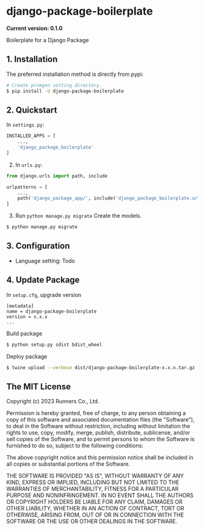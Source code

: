 # django-package-boilerplate
**Current version: 0.1.0**

Boilerplate for a Django Package

## 1. Installation

The preferred installation method is directly from pypi:

```bash
# Create promgen setting directory.
$ pip install -U django-package-boilerplate
```

## 2. Quickstart

In ``settings.py``:

```python
INSTALLED_APPS = [
    ...,
    'django_package_boilerplate'
]
```

2. In ``urls.py``:

```python
from django.urls import path, include

urlpatterns = [
    ...,
    path('django_package_app/', include('django_package_boilerplate.urls')),
]
```

3. Run ``python manage.py migrate``
Create the models.
```bash
$ python manage.py migrate
```

## 3. Configuration
- Language setting: Todo

## 4. Update Package

In ``setup.cfg``, upgrade version
```
[metadata]
name = django-package-boilerplate
version = x.x.x
...
```

Build package
```bash
$ python setup.py sdist bdist_wheel
```

Deploy package
```bash
$ twine upload --verbose dist/django-package-boilerplate-x.x.x.tar.gz
```

## The MIT License

Copyright (c) 2023 Runners Co., Ltd.

Permission is hereby granted, free of charge, to any person obtaining a copy
of this software and associated documentation files (the "Software"), to deal
in the Software without restriction, including without limitation the rights
to use, copy, modify, merge, publish, distribute, sublicense, and/or sell
copies of the Software, and to permit persons to whom the Software is
furnished to do so, subject to the following conditions:

The above copyright notice and this permission notice shall be included in all
copies or substantial portions of the Software.

THE SOFTWARE IS PROVIDED "AS IS", WITHOUT WARRANTY OF ANY KIND, EXPRESS OR
IMPLIED, INCLUDING BUT NOT LIMITED TO THE WARRANTIES OF MERCHANTABILITY,
FITNESS FOR A PARTICULAR PURPOSE AND NONINFRINGEMENT. IN NO EVENT SHALL THE
AUTHORS OR COPYRIGHT HOLDERS BE LIABLE FOR ANY CLAIM, DAMAGES OR OTHER
LIABILITY, WHETHER IN AN ACTION OF CONTRACT, TORT OR OTHERWISE, ARISING FROM,
OUT OF OR IN CONNECTION WITH THE SOFTWARE OR THE USE OR OTHER DEALINGS IN THE
SOFTWARE.
